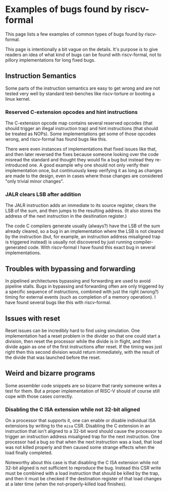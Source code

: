 
Examples of bugs found by riscv-formal
======================================

This page lists a few examples of common types of bugs found by riscv-formal.

This page is intentionally a bit vague on the details. It's purpose is to give
readers an idea of what kind of bugs can be found with riscv-formal, not to
pillory implementations for long fixed bugs.

Instruction Semantics
---------------------

Some parts of the instruction semantics are easy to get wrong and are not
tested very well by standard test-benches like riscv-torture or booting a linux
kernel.

### Reserved C-extension opcodes and hint instructions

The C-extension opcode map contains several reserved opcodes (that should
trigger an illegal instruction trap) and hint instructions (that should be
treated as NOPs). Some implementations get some of those opcodes wrong, and
riscv-formal has found bugs like this.

There were even instances of implementations that fixed issues like that, and
then later reversed the fixes because someone looking over the code misread the
standard and thought they would fix a bug but instead they re-introduced one. A
good example why one should not only verify their implementation once, but
continuously keep verifying it as long as changes are made to the design, even
in cases where those changes are considered "only trivial minor changes".

### JALR clears LSB after addition

The JALR instruction adds an immediate to its source register, clears the LSB
of the sum, and then jumps to the resulting address. (It also stores the
address of the next instruction in the desitination register.)

The code C compilers generate usually (always?) have the LSB of the sum already cleared, so
a bug in an implementation where the LSB is not cleared by the instruction (but, for example, an
instruction address misaligned trap is triggered instead) is usually not
discovered by just running compiler-generated code. With riscv-formal I have
found this exact bug in several implementations.

Troubles with bypassing and forwarding
--------------------------------------

In pipelined architectures bypassing and forwarding are used to avoid pipeline
stalls. Bugs in bypassing and forwarding often are only triggered by a specific
sequence of instructions, combined with just the right (wrong?) timing for
external events (such as completion of a memory operation). I have found several
bugs like this with riscv-formal.

Issues with reset
-----------------

Reset issues can be incredibly hard to find using simulation. One
implementation had a reset problem in the divider so that one could start a
division, then reset the processor while the divide is in flight, and then
divide again as one of the first instructions after reset. If the timing was
just right then this second division would return immediately, with the result
of the divide that was launched before the reset.

Weird and bizarre programs
--------------------------

Some assembler code snippets are so bizarre that rarely someone writes a test
for them. But a proper implementation of RISC-V should of course still cope
with those cases correctly.

### Disabling the C ISA extension while not 32-bit aligned

On a processor that supports it, one can enable or disable individual ISA
extensions by writing to the `misa` CSR. Disabling the C extension in an
instruction that isn't aligned to a 32-bit word should cause the processor to
trigger an instruction address misaligned trap for the next instruction. One
processor had a bug so that when the next instruction was a load, that load was
not killed properly and then caused some strange effects when the load
finally completed.

Noteworthy about this case is that disabling the C ISA extension while not
32-bit aligned is not sufficient to reproduce the bug. Instead this CSR write
must be combined with a load instruction that should be killed by the trap, and
then it must be checked if the destination register of that load changes at a
later time (when the not-properly-killed load finishes).

